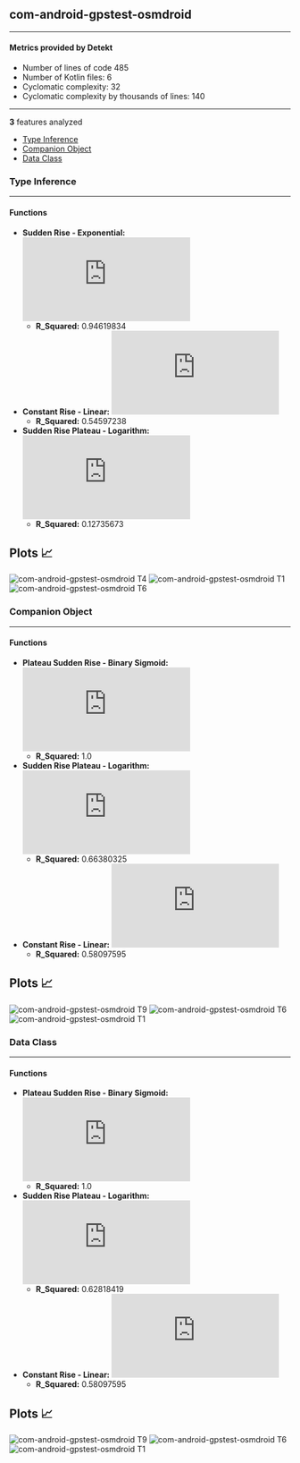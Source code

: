 ## com-android-gpstest-osmdroid
----
#### Metrics provided by Detekt
* Number of lines of code 485
* Number of Kotlin files: 6
* Cyclomatic complexity: 32
* Cyclomatic complexity by thousands of lines: 140 

----
**3** features analyzed

*	<a href="#type_inference">Type Inference</a> 
*	<a href="#companion_object">Companion Object</a> 
*	<a href="#data_class">Data Class</a> 


### <a name="type_inference">Type Inference</a>
----
#### Functions
* **Sudden Rise - Exponential:** ![equation](http://latex.codecogs.com/svg.latex?84.412127x%5E%7B1.036298%7D%20&plus;%200.403097)
    * **R_Squared:** 0.94619834
* **Constant Rise - Linear:** ![equation](http://latex.codecogs.com/svg.latex?0.174981x%20&plus;%20-8.738912)
    * **R_Squared:** 0.54597238
* **Sudden Rise Plateau - Logarithm:** ![equation](http://latex.codecogs.com/svg.latex?2.949627%5Clog_%7B3.708015%7D%28x%29%20&plus;%200.0)
    * **R_Squared:** 0.12735673

**Plots** :chart_with_upwards_trend:
-----

![com-android-gpstest-osmdroid T4](../plots/com-android-gpstest-osmdroid_type_inference_T4.png)
![com-android-gpstest-osmdroid T1](../plots/com-android-gpstest-osmdroid_type_inference_T1.png)
![com-android-gpstest-osmdroid T6](../plots/com-android-gpstest-osmdroid_type_inference_T6.png)
### <a name="companion_object">Companion Object</a>
----
#### Functions
* **Plateau Sudden Rise - Binary Sigmoid:** ![equation](http://latex.codecogs.com/svg.latex?%5Cfrac%7B1.0%7D%7B1%20&plus;%20%5Cepsilon%5E%28-41.943639%28x%20-52.499852%29%29%7D%20&plus;%202.0)
    * **R_Squared:** 1.0
* **Sudden Rise Plateau - Logarithm:** ![equation](http://latex.codecogs.com/svg.latex?1.000271%5Clog_%7B14.228813%7D%28x%29%20&plus;%201.115153)
    * **R_Squared:** 0.66380325
* **Constant Rise - Linear:** ![equation](http://latex.codecogs.com/svg.latex?0.005868x%20&plus;%202.153464)
    * **R_Squared:** 0.58097595

**Plots** :chart_with_upwards_trend:
-----

![com-android-gpstest-osmdroid T9](../plots/com-android-gpstest-osmdroid_companion_object_T9.png)
![com-android-gpstest-osmdroid T6](../plots/com-android-gpstest-osmdroid_companion_object_T6.png)
![com-android-gpstest-osmdroid T1](../plots/com-android-gpstest-osmdroid_companion_object_T1.png)
### <a name="data_class">Data Class</a>
----
#### Functions
* **Plateau Sudden Rise - Binary Sigmoid:** ![equation](http://latex.codecogs.com/svg.latex?%5Cfrac%7B2.0%7D%7B1%20&plus;%20%5Cepsilon%5E%28-46.815341%28x%20-52.499896%29%29%7D%20&plus;%201.0)
    * **R_Squared:** 1.0
* **Sudden Rise Plateau - Logarithm:** ![equation](http://latex.codecogs.com/svg.latex?1.189088%5Clog_%7B7.687262%7D%28x%29%20&plus;%200.0)
    * **R_Squared:** 0.62818419
* **Constant Rise - Linear:** ![equation](http://latex.codecogs.com/svg.latex?0.011737x%20&plus;%201.306927)
    * **R_Squared:** 0.58097595

**Plots** :chart_with_upwards_trend:
-----

![com-android-gpstest-osmdroid T9](../plots/com-android-gpstest-osmdroid_data_class_T9.png)
![com-android-gpstest-osmdroid T6](../plots/com-android-gpstest-osmdroid_data_class_T6.png)
![com-android-gpstest-osmdroid T1](../plots/com-android-gpstest-osmdroid_data_class_T1.png)
